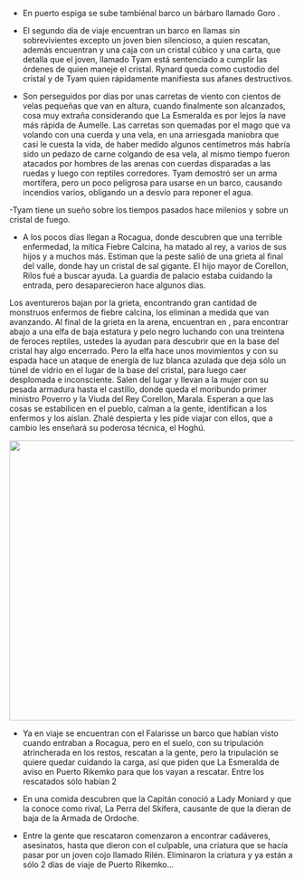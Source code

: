 - En puerto espiga  se sube tambiénal barco un bárbaro llamado Goro .

- El segundo día de viaje encuentran un barco en llamas sin sobrevivientes excepto un joven bien silencioso, a quien rescatan, además encuentran y una caja con un cristal cúbico y una carta, que detalla que el joven, llamado Tyam está sentenciado a cumplir las órdenes de quien maneje el cristal. Rynard queda como custodio del cristal y de Tyam quien rápidamente manifiesta sus afanes destructivos.

- Son perseguidos por días por unas carretas de viento con cientos de velas pequeñas que van en altura, cuando finalmente son alcanzados, cosa muy extraña considerando que La Esmeralda es por lejos la nave más rápida de Aumelle. Las carretas  son quemadas por el mago que va volando con una cuerda y una vela, en una arriesgada maniobra que casi le cuesta la vida, de haber medido algunos centímetros más habría sido un pedazo de carne colgando de esa vela, al mismo tiempo fueron atacados por hombres de las arenas con cuerdas disparadas a las ruedas y luego con reptiles corredores. Tyam demostró ser un arma mortífera, pero un poco peligrosa para usarse en un barco, causando incendios varios, obligando un a desvío para reponer el agua.

-Tyam tiene un sueño sobre los tiempos pasados hace milenios y sobre un cristal de fuego.

- A los pocos días llegan a Rocagua, donde descubren que una terrible enfermedad, la mítica Fiebre Calcina, ha matado al rey, a varios de sus hijos y a muchos más. Estiman que la peste salió de una grieta al final del valle, donde hay un cristal de sal gigante. El hijo mayor de Corellon, Rilos fué a buscar ayuda. La guardia de palacio estaba cuidando la entrada, pero desaparecieron hace algunos días.

Los aventureros bajan por la grieta, encontrando gran cantidad de monstruos enfermos de fiebre calcina, los eliminan a medida que van avanzando. Al final de la grieta en la arena, encuentran en , para encontrar abajo a una elfa de baja estatura y pelo negro luchando con una treintena de feroces reptiles, ustedes la ayudan para descubrir que en la base del cristal hay algo encerrado. Pero la elfa hace unos movimientos y con su espada hace un ataque de energía de luz blanca azulada que deja sólo un túnel de vidrio en el lugar de la base del cristal, para luego caer desplomada e inconsciente. Salen del lugar y llevan a la mujer con su pesada armadura hasta el castillo, donde queda el moribundo primer ministro Poverro y la Viuda del Rey Corellon, Marala. Esperan a que las cosas se estabilicen en el pueblo, calman a la gente, identifican a los enfermos y los aislan. Zhalé despierta y les pide viajar con ellos, que a cambio les enseñará su poderosa técnica, el Hoghú.

<a href="http://langest.fliin.com/wp-content/uploads/2011/04/Zhalé.jpg"><img class="alignnone size-large wp-image-120" title="Zhalé" src="http://langest.fliin.com/wp-content/uploads/2011/04/Zhalé-1024x819.jpg" alt="" width="620" height="495" /></a>

- Ya en viaje se encuentran con el Falarisse un barco que habían visto cuando entraban a Rocagua, pero en el suelo, con su tripulación atrincherada en los restos, rescatan a la gente, pero la tripulación se quiere quedar cuidando la carga, así que piden que La Esmeralda de aviso en Puerto Rikemko para que los vayan a rescatar. Entre los rescatados sólo habían 2

- En una comida descubren que la Capitán conoció a Lady Moniard y que la conoce como rival, La Perra del Skifera, causante de que la dieran de baja de la Armada de Ordoche.

- Entre la gente que rescataron comenzaron a encontrar cadáveres, asesinatos, hasta que dieron con el culpable, una criatura que se hacía pasar por un joven cojo llamado Rilén. Eliminaron la criatura y ya están a sólo 2 días de viaje de Puerto Rikemko...